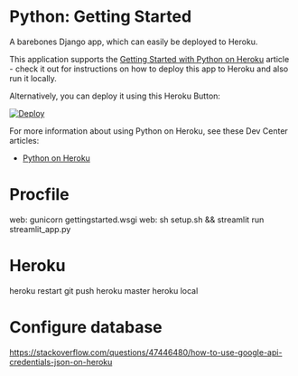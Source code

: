 # Python: Getting Started

A barebones Django app, which can easily be deployed to Heroku.

This application supports the [Getting Started with Python on Heroku](https://devcenter.heroku.com/articles/getting-started-with-python) article - check it out for instructions on how to deploy this app to Heroku and also run it locally.

Alternatively, you can deploy it using this Heroku Button:

[![Deploy](https://www.herokucdn.com/deploy/button.svg)](https://heroku.com/deploy)

For more information about using Python on Heroku, see these Dev Center articles:

- [Python on Heroku](https://devcenter.heroku.com/categories/python)

# Procfile
web: gunicorn gettingstarted.wsgi
web: sh setup.sh && streamlit run streamlit_app.py

# Heroku
heroku restart
git push heroku master
heroku local

# Configure database
 https://stackoverflow.com/questions/47446480/how-to-use-google-api-credentials-json-on-heroku